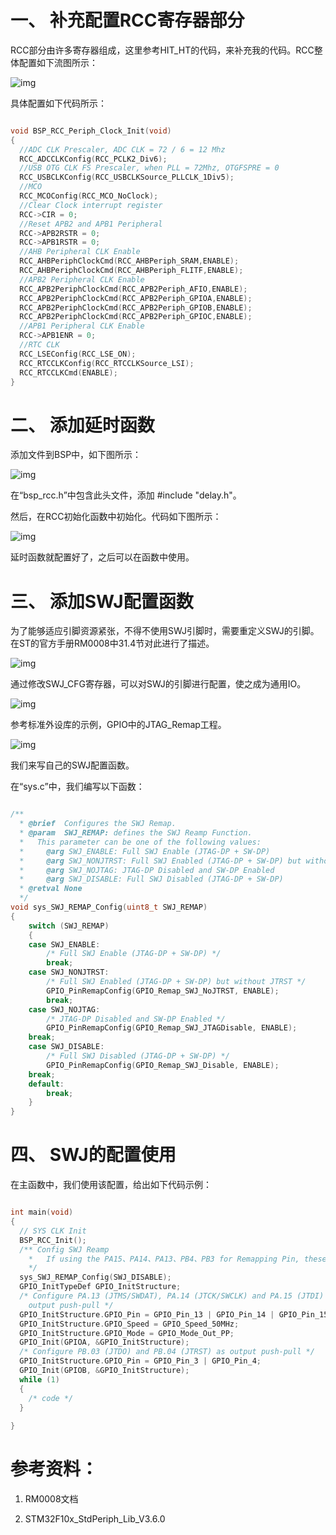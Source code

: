 # 一、       补充配置RCC寄存器部分

RCC部分由许多寄存器组成，这里参考HIT_HT的代码，来补充我的代码。RCC整体配置如下流图所示：

![img](https://img2023.cnblogs.com/blog/1423856/202307/1423856-20230716215222936-1521638734.png)

具体配置如下代码所示：

 

 

 ```c
 
 void BSP_RCC_Periph_Clock_Init(void)
 {
   //ADC CLK Prescaler, ADC CLK = 72 / 6 = 12 Mhz
   RCC_ADCCLKConfig(RCC_PCLK2_Div6);
   //USB OTG CLK FS Prescaler, when PLL = 72Mhz, OTGFSPRE = 0
   RCC_USBCLKConfig(RCC_USBCLKSource_PLLCLK_1Div5);
   //MCO 
   RCC_MCOConfig(RCC_MCO_NoClock);
   //Clear Clock interrupt register
   RCC->CIR = 0;
   //Reset APB2 and APB1 Peripheral
   RCC->APB2RSTR = 0;
   RCC->APB1RSTR = 0;
   //AHB Peripheral CLK Enable
   RCC_AHBPeriphClockCmd(RCC_AHBPeriph_SRAM,ENABLE);
   RCC_AHBPeriphClockCmd(RCC_AHBPeriph_FLITF,ENABLE);
   //APB2 Peripheral CLK Enable
   RCC_APB2PeriphClockCmd(RCC_APB2Periph_AFIO,ENABLE);
   RCC_APB2PeriphClockCmd(RCC_APB2Periph_GPIOA,ENABLE);
   RCC_APB2PeriphClockCmd(RCC_APB2Periph_GPIOB,ENABLE);
   RCC_APB2PeriphClockCmd(RCC_APB2Periph_GPIOC,ENABLE);
   //APB1 Peripheral CLK Enable
   RCC->APB1ENR = 0;
   //RTC CLK
   RCC_LSEConfig(RCC_LSE_ON);
   RCC_RTCCLKConfig(RCC_RTCCLKSource_LSI);
   RCC_RTCCLKCmd(ENABLE);
 }
 
 ```



 



# 二、       添加延时函数

添加文件到BSP中，如下图所示：

![img](https://img2023.cnblogs.com/blog/1423856/202307/1423856-20230716215223082-1555538298.png)

在“bsp_rcc.h”中包含此头文件，添加 #include "delay.h"。

然后，在RCC初始化函数中初始化。代码如下图所示：

![img](https://img2023.cnblogs.com/blog/1423856/202307/1423856-20230716215222850-2087216397.jpg)

延时函数就配置好了，之后可以在函数中使用。

# 三、       添加SWJ配置函数

为了能够适应引脚资源紧张，不得不使用SWJ引脚时，需要重定义SWJ的引脚。在ST的官方手册RM0008中31.4节对此进行了描述。

![img](https://img2023.cnblogs.com/blog/1423856/202307/1423856-20230716215223049-872206616.jpg)

通过修改SWJ_CFG寄存器，可以对SWJ的引脚进行配置，使之成为通用IO。

![img](https://img2023.cnblogs.com/blog/1423856/202307/1423856-20230716215223132-811381308.jpg)

参考标准外设库的示例，GPIO中的JTAG_Remap工程。

![img](https://img2023.cnblogs.com/blog/1423856/202307/1423856-20230716215223037-1888887034.png)

我们来写自己的SWJ配置函数。

在“sys.c”中，我们编写以下函数：

```c

/**
  * @brief  Configures the SWJ Remap.
  * @param  SWJ_REMAP: defines the SWJ Reamp Function.
  *   This parameter can be one of the following values:
  *     @arg SWJ_ENABLE: Full SWJ Enable (JTAG-DP + SW-DP)
  *     @arg SWJ_NONJTRST: Full SWJ Enabled (JTAG-DP + SW-DP) but without JTRST
  *     @arg SWJ_NOJTAG: JTAG-DP Disabled and SW-DP Enabled
  *     @arg SWJ_DISABLE: Full SWJ Disabled (JTAG-DP + SW-DP)
  * @retval None
  */
void sys_SWJ_REMAP_Config(uint8_t SWJ_REMAP)
{
    switch (SWJ_REMAP)
    {
    case SWJ_ENABLE:
        /* Full SWJ Enable (JTAG-DP + SW-DP) */
        break;
    case SWJ_NONJTRST:
        /* Full SWJ Enabled (JTAG-DP + SW-DP) but without JTRST */
        GPIO_PinRemapConfig(GPIO_Remap_SWJ_NoJTRST, ENABLE);
        break;
    case SWJ_NOJTAG:
        /* JTAG-DP Disabled and SW-DP Enabled */
        GPIO_PinRemapConfig(GPIO_Remap_SWJ_JTAGDisable, ENABLE);
    break;
    case SWJ_DISABLE:
        /* Full SWJ Disabled (JTAG-DP + SW-DP) */
        GPIO_PinRemapConfig(GPIO_Remap_SWJ_Disable, ENABLE);
    break;
    default:
        break;
    }
}

```



# 四、       SWJ的配置使用

在主函数中，我们使用该配置，给出如下代码示例：

```c

int main(void)
{
  // SYS CLK Init 
  BSP_RCC_Init();
  /** Config SWJ Reamp 
    *   If using the PA15、PA14、PA13、PB4、PB3 for Remapping Pin, these Clock Must be Config before SWJ REMAP config Function!
    */
  sys_SWJ_REMAP_Config(SWJ_DISABLE);
  GPIO_InitTypeDef GPIO_InitStructure;
  /* Configure PA.13 (JTMS/SWDAT), PA.14 (JTCK/SWCLK) and PA.15 (JTDI) as 
    output push-pull */
  GPIO_InitStructure.GPIO_Pin = GPIO_Pin_13 | GPIO_Pin_14 | GPIO_Pin_15;
  GPIO_InitStructure.GPIO_Speed = GPIO_Speed_50MHz;
  GPIO_InitStructure.GPIO_Mode = GPIO_Mode_Out_PP;
  GPIO_Init(GPIOA, &GPIO_InitStructure);
  /* Configure PB.03 (JTDO) and PB.04 (JTRST) as output push-pull */
  GPIO_InitStructure.GPIO_Pin = GPIO_Pin_3 | GPIO_Pin_4;
  GPIO_Init(GPIOB, &GPIO_InitStructure);
  while (1)
  {
    /* code */
  }
  
}

```



 

# 参考资料：

1. RM0008文档

2. STM32F10x_StdPeriph_Lib_V3.6.0